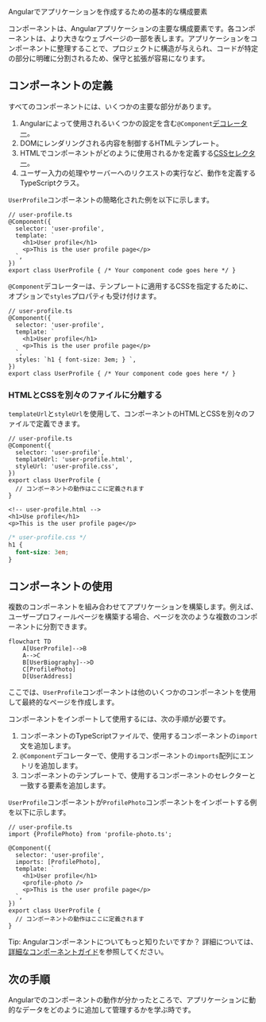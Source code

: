 <docs-decorative-header title="コンポーネント" imgSrc="adev/src/assets/images/components.svg"> <!-- markdownlint-disable-line -->
Angularでアプリケーションを作成するための基本的な構成要素
</docs-decorative-header>

コンポーネントは、Angularアプリケーションの主要な構成要素です。各コンポーネントは、より大きなウェブページの一部を表します。アプリケーションをコンポーネントに整理することで、プロジェクトに構造が与えられ、コードが特定の部分に明確に分割されるため、保守と拡張が容易になります。

## コンポーネントの定義

すべてのコンポーネントには、いくつかの主要な部分があります。

1. Angularによって使用されるいくつかの設定を含む`@Component`[デコレーター](https://www.typescriptlang.org/docs/handbook/decorators.html)。
2. DOMにレンダリングされる内容を制御するHTMLテンプレート。
3. HTMLでコンポーネントがどのように使用されるかを定義する[CSSセレクター](https://developer.mozilla.org/docs/Learn/CSS/Building_blocks/Selectors)。
4. ユーザー入力の処理やサーバーへのリクエストの実行など、動作を定義するTypeScriptクラス。

`UserProfile`コンポーネントの簡略化された例を以下に示します。

```angular-ts
// user-profile.ts
@Component({
  selector: 'user-profile',
  template: `
    <h1>User profile</h1>
    <p>This is the user profile page</p>
  `,
})
export class UserProfile { /* Your component code goes here */ }
```

`@Component`デコレーターは、テンプレートに適用するCSSを指定するために、オプションで`styles`プロパティも受け付けます。

```angular-ts
// user-profile.ts
@Component({
  selector: 'user-profile',
  template: `
    <h1>User profile</h1>
    <p>This is the user profile page</p>
  `,
  styles: `h1 { font-size: 3em; } `,
})
export class UserProfile { /* Your component code goes here */ }
```

### HTMLとCSSを別々のファイルに分離する

`templateUrl`と`styleUrl`を使用して、コンポーネントのHTMLとCSSを別々のファイルで定義できます。

```angular-ts
// user-profile.ts
@Component({
  selector: 'user-profile',
  templateUrl: 'user-profile.html',
  styleUrl: 'user-profile.css',
})
export class UserProfile {
  // コンポーネントの動作はここに定義されます
}
```

```angular-html
<!-- user-profile.html -->
<h1>Use profile</h1>
<p>This is the user profile page</p>
```

```css
/* user-profile.css */
h1 {
  font-size: 3em;
}
```

## コンポーネントの使用

複数のコンポーネントを組み合わせてアプリケーションを構築します。例えば、ユーザープロフィールページを構築する場合、ページを次のような複数のコンポーネントに分割できます。

```mermaid
flowchart TD
    A[UserProfile]-->B
    A-->C
    B[UserBiography]-->D
    C[ProfilePhoto]
    D[UserAddress]
```

ここでは、`UserProfile`コンポーネントは他のいくつかのコンポーネントを使用して最終的なページを作成します。

コンポーネントをインポートして使用するには、次の手順が必要です。
1. コンポーネントのTypeScriptファイルで、使用するコンポーネントの`import`文を追加します。
2. `@Component`デコレーターで、使用するコンポーネントの`imports`配列にエントリを追加します。
3. コンポーネントのテンプレートで、使用するコンポーネントのセレクターと一致する要素を追加します。

`UserProfile`コンポーネントが`ProfilePhoto`コンポーネントをインポートする例を以下に示します。

```angular-ts
// user-profile.ts
import {ProfilePhoto} from 'profile-photo.ts';

@Component({
  selector: 'user-profile',
  imports: [ProfilePhoto],
  template: `
    <h1>User profile</h1>
    <profile-photo />
    <p>This is the user profile page</p>
  `,
})
export class UserProfile {
  // コンポーネントの動作はここに定義されます
}
```

Tip: Angularコンポーネントについてもっと知りたいですか？ 詳細については、[詳細なコンポーネントガイド](guide/components)を参照してください。

## 次の手順

Angularでのコンポーネントの動作が分かったところで、アプリケーションに動的なデータをどのように追加して管理するかを学ぶ時です。

<docs-pill-row>
  <docs-pill title="シグナルによるリアクティビティ" href="essentials/signals" />
  <docs-pill title="詳細なコンポーネントガイド" href="guide/components" />
</docs-pill-row>

